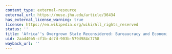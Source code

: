 ```yaml
---
content_type: external-resource
external_url: https://muse.jhu.edu/article/36434
has_external_license_warning: true
license: https://en.wikipedia.org/wiki/All_rights_reserved
status: ''
title: 'Africa''s Overgrown State Reconsidered: Bureaucracy and Economic Growth'
uid: 2aad40b5-cf1b-4c7d-903b-579d984c7758
wayback_url: ''
---
```

